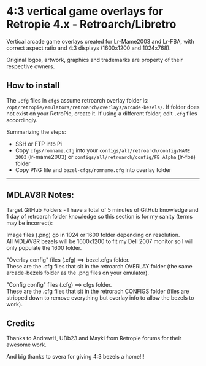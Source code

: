 # 4:3 vertical game overlays for Retropie 4.x - Retroarch/Libretro 
Vertical arcade game overlays created for Lr-Mame2003 and Lr-FBA, with correct aspect ratio and 4:3 displays (1600x1200 and 1024x768).

Original logos, artwork, graphics and trademarks are property of their respective owners. 

## How to install

The `.cfg` files in `cfgs` assume retroarch overlay folder is: `/opt/retropie/emulators/retroarch/overlays/arcade-bezels/`. If folder does not exist on your RetroPie, create it. If using a different folder, edit `.cfg` files accordingly.

Summarizing the steps:
* SSH or FTP into Pi
* Copy `cfgs/romname.cfg` into your `configs/all/retroarch/config/MAME 2003` (lr-mame2003) or `configs/all/retroarch/config/FB Alpha` (lr-fba) folder
* Copy PNG file and `bezel-cfgs/romname.cfg` into overlay folder

--------------
MDLAV8R Notes:
--------------

Target GitHub Folders - I have a total of 5 minutes of GitHub knowledge and 1 day of retroarch folder knowledge so this section is for my sanity (terms may be incorrect):

Image files (.png) go in 1024 or 1600 folder depending on resolution.  
All MDLAV8R bezels will be 1600x1200 to fit my Dell 2007 monitor so I will only populate the 1600 folder.

"Overlay config" files (.cfg) ==> bezel.cfgs folder.  
These are the .cfg files that sit in the retroarch OVERLAY folder (the same arcade-bezels folder as the .png files on your emulator).

"Config config" files (.cfg) ==> cfgs folder.  
These are the .cfg files that sit in the retrorach CONFIGS folder (files are stripped down to remove everything but overlay info to allow the bezels to work).

## Credits

Thanks to AndrewH, UDb23 and Mayki from Retropie forums for their awesome work.

And big thanks to svera for giving 4:3 bezels a home!!!
